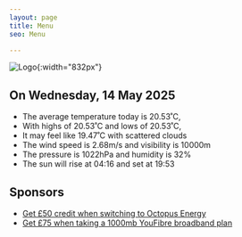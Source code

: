 ```yaml
---
layout: page
title: Menu
seo: Menu

---
```


![Logo](/images/logo.jpg){:width="832px"}

<!-- weather_marker starts -->
## On Wednesday, 14 May 2025

- The average temperature today is 20.53˚C,
- With highs of 20.53˚C and lows of 20.53˚C,
- It may feel like 19.47˚C with scattered clouds
- The wind speed is 2.68m/s and visibility is 10000m
- The pressure is 1022hPa and humidity is 32%
- The sun will rise at 04:16 and set at 19:53

<!-- weather_marker ends -->

## Sponsors

- [Get £50 credit when switching to Octopus Energy](https://bit.ly/3oD1nnS)
- [Get £75 when taking a 1000mb YouFibre broadband plan](https://aklam.io/91zWhU?)
